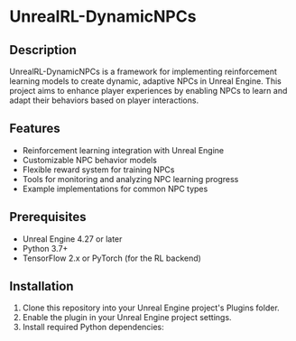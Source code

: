 # UnrealRL-DynamicNPCs

## Description
UnrealRL-DynamicNPCs is a framework for implementing reinforcement learning models to create dynamic, adaptive NPCs in Unreal Engine. This project aims to enhance player experiences by enabling NPCs to learn and adapt their behaviors based on player interactions.

## Features
- Reinforcement learning integration with Unreal Engine
- Customizable NPC behavior models
- Flexible reward system for training NPCs
- Tools for monitoring and analyzing NPC learning progress
- Example implementations for common NPC types


## Prerequisites
- Unreal Engine 4.27 or later
- Python 3.7+
- TensorFlow 2.x or PyTorch (for the RL backend)

## Installation
1. Clone this repository into your Unreal Engine project's Plugins folder.
2. Enable the plugin in your Unreal Engine project settings.
3. Install required Python dependencies:
